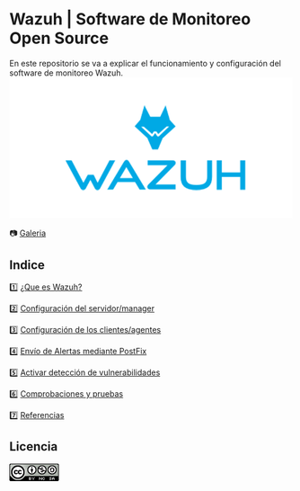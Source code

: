 # Wazuh | Software de Monitoreo Open Source
En este repositorio se va a explicar el funcionamiento y configuración del software de monitoreo Wazuh.
![WAZUH](https://github.com/kikeloppez/Wazuh-Monitoring/blob/main/contenido/logo-wazuh.png)

:camera: [Galeria](https://github.com/kikeloppez/Wazuh-Monitoring/blob/main/contenido/galeria.md)

## Indice
:one: [¿Que es Wazuh?](https://github.com/kikeloppez/Wazuh-Monitoring/blob/main/contenido/uno.md)

:two: [Configuración del servidor/manager](https://github.com/kikeloppez/Wazuh-Monitoring/blob/main/contenido/dos.md)

:three: [Configuración de los clientes/agentes](https://github.com/kikeloppez/Wazuh-Monitoring/blob/main/contenido/tres.md)

:four: [Envío de Alertas mediante PostFix](https://github.com/kikeloppez/Wazuh-Monitoring/blob/main/contenido/cuatro.md)

:five: [Activar detección de vulnerabilidades](https://github.com/kikeloppez/Wazuh-Monitoring/blob/main/contenido/cinco.md)

:six: [Comprobaciones y pruebas](https://github.com/kikeloppez/Wazuh-Monitoring/blob/main/contenido/seis.md)

:seven: [Referencias]()

## Licencia
![LICENCIA](https://github.com/kikelopser/tarea-chocolatey/blob/main/Imagenes/licencia.png)
